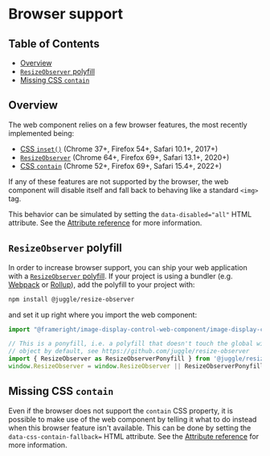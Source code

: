 # Browser support

## Table of Contents

<!-- toc -->

- [Overview](#overview)
- [`ResizeObserver` polyfill](#resizeobserver-polyfill)
- [Missing CSS `contain`](#missing-css-contain)

<!-- tocstop -->

## Overview

The web component relies on a few browser features, the most recently
implemented being:

* [CSS `inset()`](https://developer.mozilla.org/en-US/docs/Web/CSS/basic-shape/inset)
  (Chrome 37+, Firefox 54+, Safari 10.1+, 2017+)
* [`ResizeObserver`](https://developer.mozilla.org/en-US/docs/Web/API/ResizeObserver)
  (Chrome 64+, Firefox 69+, Safari 13.1+, 2020+)
* [CSS `contain`](https://developer.mozilla.org/en-US/docs/Web/CSS/contain)
  (Chrome 52+, Firefox 69+, Safari 15.4+, 2022+)

If any of these features are not supported by the browser, the web component
will disable itself and fall back to behaving like a standard `<img>` tag.

This behavior can be simulated by setting the `data-disabled="all"` HTML
attribute. See the [Attribute reference](../reference/attributes.md) for more
information.

## `ResizeObserver` polyfill

In order to increase browser support, you can ship your web application with a
[`ResizeObserver` polyfill](https://github.com/juggle/resize-observer). If your
project is using a bundler (e.g. [Webpack](https://webpack.js.org/) or
[Rollup](https://rollupjs.org/)), add the polyfill to your project with:

```bash
npm install @juggle/resize-observer
```

and set it up right where you import the web component:

```js
import "@frameright/image-display-control-web-component/image-display-control.js";

// This is a ponyfill, i.e. a polyfill that doesn't touch the global window
// object by default, see https://github.com/juggle/resize-observer
import { ResizeObserver as ResizeObserverPonyfill } from '@juggle/resize-observer';
window.ResizeObserver = window.ResizeObserver || ResizeObserverPonyfill;
```

## Missing CSS `contain`

Even if the browser does not support the `contain` CSS property, it is possible
to make use of the web component by telling it what to do instead when this
browser feature isn't available. This can be done by setting the
`data-css-contain-fallback=` HTML attribute. See the
[Attribute reference](../reference/attributes.md) for more information.
